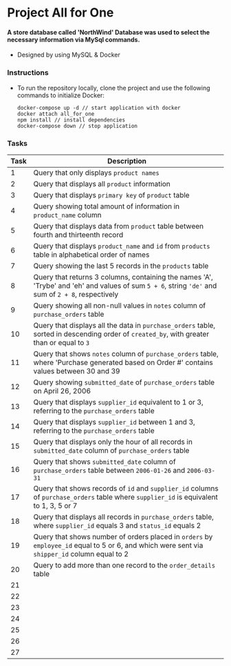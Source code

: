 # Project All for One

#### A store database called 'NorthWind' Database was used to select the necessary information via MySql commands.

* Designed by using MySQL & Docker

### Instructions
* To run the repository locally, clone the project and use the following commands to initialize Docker:
  
  ```
  docker-compose up -d // start application with docker
  docker attach all_for_one
  npm install // install dependencies
  docker-compose down // stop application
  ```

### Tasks

  | Task     | Description |
  | ----------- | ----------- |
  | 1   | Query that only displays `product names` |
  | 2   | Query that displays all `product` information |
  | 3   | Query that displays `primary key` of `product` table |
  | 4   | Query showing total amount of information in `product_name` column |
  | 5   | Query that displays data from `product` table between fourth and thirteenth record |
  | 6   | Query that displays `product_name` and `id` from `products` table in alphabetical order of names |
  | 7   | Query showing the last 5 records in the `products` table |
  | 8   | Query that returns 3 columns, containing the names 'A', 'Trybe' and 'eh' and values of sum `5 + 6`, string `'de'` and sum of `2 + 8`, respectively|
  | 9   | Query showing all non-null values in `notes` column of `purchase_orders` table |
  | 10  | Query that displays all the data in `purchase_orders` table, sorted in descending order of `created_by`, with greater than or equal to `3` |
  | 11  | Query that shows `notes` column of `purchase_orders` table, where 'Purchase generated based on Order #' contains values between 30 and 39 |
  | 12  | Query showing `submitted_date` of `purchase_orders` table on April 26, 2006 |
  | 13  | Query that displays `supplier_id` equivalent to 1 or 3, referring to the `purchase_orders` table |
  | 14  | Query that displays `supplier_id` between 1 and 3, referring to the `purchase_orders` table |
  | 15  | Query that displays only the hour of all records in `submitted_date` column of `purchase_orders` table |
  | 16  | Query that shows `submitted_date` column of `purchase_orders` table between `2006-01-26` and `2006-03-31` |
  | 17  | Query that shows records of `id` and `supplier_id` columns of `purchase_orders` table where `supplier_id` is equivalent to 1, 3, 5 or 7 |
  | 18  | Query that displays all records in `purchase_orders` table, where `supplier_id` equals 3 and `status_id` equals 2 |
  | 19  | Query that shows number of orders placed in `orders` by `employee_id` equal to 5 or 6, and which were sent via `shipper_id` column equal to 2 |
  | 20  | Query to add more than one record to the `order_details` table |
  | 21  |  |
  | 22  |  |
  | 23  |  |
  | 24  |  |
  | 25  |  |
  | 26  |  |
  | 27  |  |
